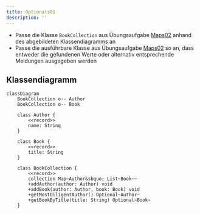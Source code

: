 ```yaml
---
title: Optionals01
description: ''
---
```


- Passe die Klasse `BookCollection` aus Übungsaufgabe [Maps02](../maps/maps02)
  anhand des abgebildeten Klassendiagramms an
- Passe die ausführbare Klasse aus Übungsaufgabe [Maps02](../maps/maps02) so an,
  dass entweder die gefundenen Werte oder alternativ entsprechende Meldungen
  ausgegeben werden

## Klassendiagramm

```mermaid
classDiagram
    BookCollection o-- Author
    BookCollection o-- Book

    class Author {
        <<record>>
        name: String
    }

    class Book {
        <<record>>
        title: String
    }

    class BookCollection {
        <<record>>
        collection Map~Author&sbquo; List~Book~~
        +addAuthor(author: Author) void
        +addBook(author: Author, book: Book) void
        +getMostDiligentAuthor() Optional~Author~
        +getBookByTitle(title: String) Optional~Book~
    }
```
